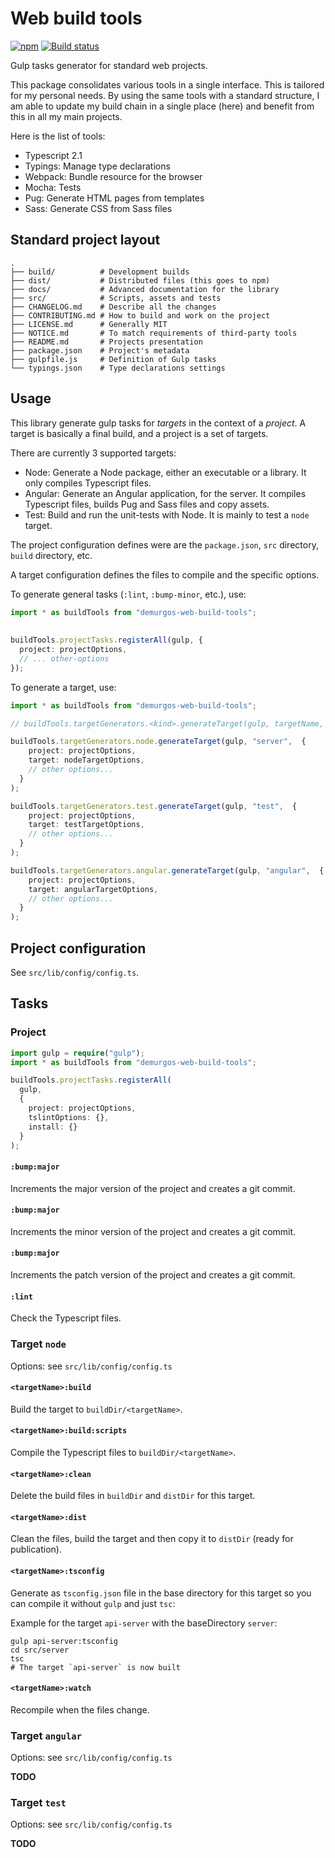 # Web build tools

[![npm](https://img.shields.io/npm/v/demurgos-web-build-tools.svg?maxAge=2592000)](https://www.npmjs.com/package/demurgos-web-build-tools)
[![Build status](https://img.shields.io/travis/demurgos/web-build-tools/master.svg?maxAge=2592000)](https://travis-ci.org/demurgos/web-build-tools)

Gulp tasks generator for standard web projects.

This package consolidates various tools in a single interface. This is tailored for my personal
needs. By using the same tools with a standard structure, I am able to update my build chain in a
single place (here) and benefit from this in all my main projects.

Here is the list of tools:
- Typescript 2.1
- Typings: Manage type declarations
- Webpack: Bundle resource for the browser
- Mocha: Tests
- Pug: Generate HTML pages from templates
- Sass: Generate CSS from Sass files

## Standard project layout

```text
.
├── build/          # Development builds
├── dist/           # Distributed files (this goes to npm)
├── docs/           # Advanced documentation for the library
├── src/            # Scripts, assets and tests
├── CHANGELOG.md    # Describe all the changes
├── CONTRIBUTING.md # How to build and work on the project
├── LICENSE.md      # Generally MIT
├── NOTICE.md       # To match requirements of third-party tools
├── README.md       # Projects presentation
├── package.json    # Project's metadata
├── gulpfile.js     # Definition of Gulp tasks
└── typings.json    # Type declarations settings
```

## Usage

This library generate gulp tasks for _targets_ in the context of a _project_.
A target is basically a final build, and a project is a set of targets.

There are currently 3 supported targets:
- Node: Generate a Node package, either an executable or a library. It only
  compiles Typescript files.
- Angular: Generate an Angular application, for the server. It compiles
  Typescript files, builds Pug and Sass files and copy assets.
- Test: Build and run the unit-tests with Node. It is mainly to test a `node`
  target.

The project configuration defines were are the `package.json`, `src` directory,
`build` directory, etc.

A target configuration defines the files to compile and the specific options.
  
To generate general tasks (`:lint`, `:bump-minor`, etc.), use:
 
```typescript
import * as buildTools from "demurgos-web-build-tools";
 
 
buildTools.projectTasks.registerAll(gulp, {
  project: projectOptions,
  // ... other-options
});
```
 
To generate a target, use:

```typescript
import * as buildTools from "demurgos-web-build-tools";

// buildTools.targetGenerators.<kind>.generateTarget(gulp, targetName, options);

buildTools.targetGenerators.node.generateTarget(gulp, "server",  {
    project: projectOptions,
    target: nodeTargetOptions,
    // other options...
  }
);

buildTools.targetGenerators.test.generateTarget(gulp, "test",  {
    project: projectOptions,
    target: testTargetOptions,
    // other options...
  }
);

buildTools.targetGenerators.angular.generateTarget(gulp, "angular",  {
    project: projectOptions,
    target: angularTargetOptions,
    // other options...
  }
);

```

## Project configuration

See `src/lib/config/config.ts`.

## Tasks

### Project

```typescript
import gulp = require("gulp");
import * as buildTools from "demurgos-web-build-tools";

buildTools.projectTasks.registerAll(
  gulp,
  {
    project: projectOptions,
    tslintOptions: {},
    install: {}
  }
);
```

#### `:bump:major`

Increments the major version of the project and creates a git commit.

#### `:bump:major`

Increments the minor version of the project and creates a git commit.

#### `:bump:major`

Increments the patch version of the project and creates a git commit.

#### `:lint`

Check the Typescript files.

### Target `node`

Options: see `src/lib/config/config.ts`

#### `<targetName>:build`

Build the target to `buildDir/<targetName>`.

#### `<targetName>:build:scripts`

Compile the Typescript files to `buildDir/<targetName>`.

#### `<targetName>:clean`

Delete the build files in `buildDir` and `distDir` for this target.

#### `<targetName>:dist`

Clean the files, build the target and then copy it to `distDir` (ready for
publication).

#### `<targetName>:tsconfig`

Generate as `tsconfig.json` file in the base directory for this target so
you can compile it without `gulp` and just `tsc`:

Example for the target `api-server` with the baseDirectory `server`:

```
gulp api-server:tsconfig
cd src/server
tsc
# The target `api-server` is now built
```

#### `<targetName>:watch`

Recompile when the files change.

### Target `angular`

Options: see `src/lib/config/config.ts`

**TODO**

### Target `test`

Options: see `src/lib/config/config.ts`

**TODO**
